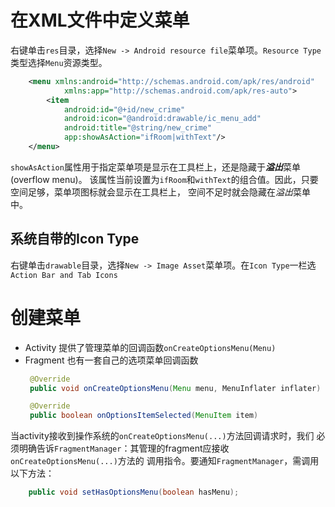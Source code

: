 # 在XML文件中定义菜单

右键单击`res`目录，选择`New -> Android resource file`菜单项。`Resource Type`类型选择`Menu`资源类型。

```xml
    <menu xmlns:android="http://schemas.android.com/apk/res/android"
            xmlns:app="http://schemas.android.com/apk/res-auto">
        <item
            android:id="@+id/new_crime"
            android:icon="@android:drawable/ic_menu_add"
            android:title="@string/new_crime"
            app:showAsAction="ifRoom|withText"/>
    </menu>
```

 `showAsAction`属性用于指定菜单项是显示在工具栏上，还是隐藏于***溢出***菜单(overflow menu)。
该属性当前设置为`ifRoom`和`withText`的组合值。因此，只要空间足够，菜单项图标就会显示在工具栏上，
空间不足时就会隐藏在*溢出*菜单中。

## 系统自带的Icon Type

右键单击`drawable`目录，选择`New -> Image Asset`菜单项。在`Icon Type`一栏选`Action Bar and Tab Icons`

# 创建菜单

 - Activity 提供了管理菜单的回调函数`onCreateOptionsMenu(Menu)`
 - Fragment 也有一套自己的选项菜单回调函数
   ```java
    @Override
    public void onCreateOptionsMenu(Menu menu, MenuInflater inflater)

    @Override
    public boolean onOptionsItemSelected(MenuItem item)
   ```

当activity接收到操作系统的`onCreateOptionsMenu(...)`方法回调请求时，我们
必须明确告诉`FragmentManager`：其管理的fragment应接收`onCreateOptionsMenu(...)`方法的
调用指令。要通知`FragmentManager`，需调用以下方法：
```java
    public void setHasOptionsMenu(boolean hasMenu);
```